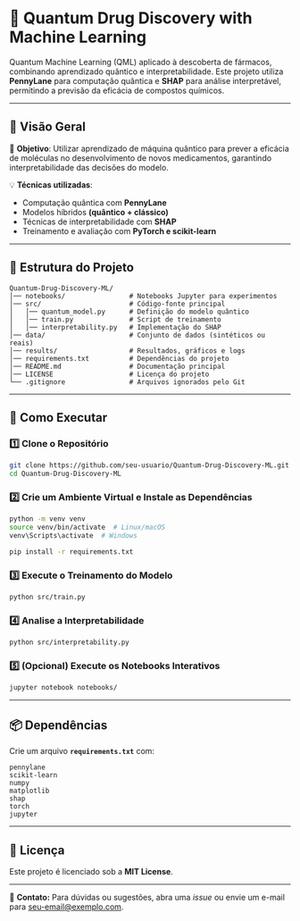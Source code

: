 # 🚀 Quantum Drug Discovery with Machine Learning

Quantum Machine Learning (QML) aplicado à descoberta de fármacos, combinando aprendizado quântico e interpretabilidade. Este projeto utiliza **PennyLane** para computação quântica e **SHAP** para análise interpretável, permitindo a previsão da eficácia de compostos químicos.

---

## 📌 Visão Geral

🔬 **Objetivo**: Utilizar aprendizado de máquina quântico para prever a eficácia de moléculas no desenvolvimento de novos medicamentos, garantindo interpretabilidade das decisões do modelo.

💡 **Técnicas utilizadas**:
- Computação quântica com **PennyLane**
- Modelos híbridos **(quântico + clássico)**
- Técnicas de interpretabilidade com **SHAP**
- Treinamento e avaliação com **PyTorch e scikit-learn**

---

## 📂 Estrutura do Projeto

```
Quantum-Drug-Discovery-ML/
│── notebooks/                # Notebooks Jupyter para experimentos
│── src/                      # Código-fonte principal
│   │── quantum_model.py      # Definição do modelo quântico
│   │── train.py              # Script de treinamento
│   │── interpretability.py   # Implementação do SHAP
│── data/                     # Conjunto de dados (sintéticos ou reais)
│── results/                  # Resultados, gráficos e logs
│── requirements.txt          # Dependências do projeto
│── README.md                 # Documentação principal
│── LICENSE                   # Licença do projeto
└── .gitignore                # Arquivos ignorados pelo Git
```

---

## 🚀 Como Executar

### **1️⃣ Clone o Repositório**
```bash
git clone https://github.com/seu-usuario/Quantum-Drug-Discovery-ML.git
cd Quantum-Drug-Discovery-ML
```

### **2️⃣ Crie um Ambiente Virtual e Instale as Dependências**
```bash
python -m venv venv
source venv/bin/activate  # Linux/macOS
venv\Scripts\activate  # Windows

pip install -r requirements.txt
```

### **3️⃣ Execute o Treinamento do Modelo**
```bash
python src/train.py
```

### **4️⃣ Analise a Interpretabilidade**
```bash
python src/interpretability.py
```

### **5️⃣ (Opcional) Execute os Notebooks Interativos**
```bash
jupyter notebook notebooks/
```

---

## 📦 Dependências

Crie um arquivo **`requirements.txt`** com:
```plaintext
pennylane
scikit-learn
numpy
matplotlib
shap
torch
jupyter
```

---

## 📜 Licença

Este projeto é licenciado sob a **MIT License**.

---

📧 **Contato:** Para dúvidas ou sugestões, abra uma *issue* ou envie um e-mail para [seu-email@exemplo.com](mailto:fernando.kavinsky@ufrgs.br).
